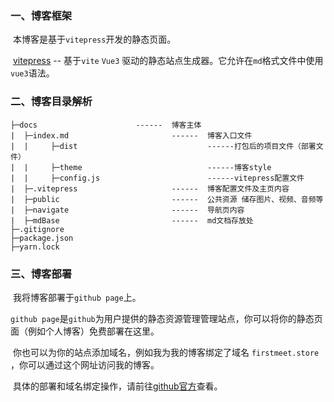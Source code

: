 ### 一、博客框架

​	本博客是基于`vitepress`开发的静态页面。

​	[vitepress](https://github.com/vitejs/vite) -- 基于`vite` `Vue3` 驱动的静态站点生成器。它允许在`md`格式文件中使用`vue3`语法。

### 二、博客目录解析

```
├─docs						------  博客主体
|  ├─index.md						------  博客入口文件
|  |     ├─dist								------打包后的项目文件（部署文件）
|  |     ├─theme							------博客style
|  |     ├─config.js						------vitepress配置文件
|  ├─.vitepress						------  博客配置文件及主页内容
|  ├─public							------  公共资源 储存图片、视频、音频等
|  ├─navigate						------  导航页内容
|  ├─mdBase							------  md文档存放处
├─.gitignore
├─package.json
├─yarn.lock
```

### 三、博客部署

​	我将博客部署于`github page`上。

​	`github page`是`github`为用户提供的静态资源管理管理站点，你可以将你的静态页面（例如个人博客）免费部署在这里。

​	你也可以为你的站点添加域名，例如我为我的博客绑定了域名 `firstmeet.store` ，你可以通过这个网址访问我的博客。

​	具体的部署和域名绑定操作，请前往[github官方](https://pages.github.com/)查看。